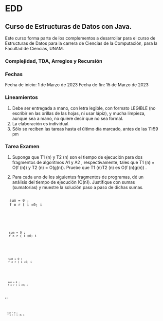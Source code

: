 # EDD
## Curso de Estructuras de Datos con Java.

Este curso forma parte de los complementos a desarrollar para el curso de Estructuras de Datos para la carrera de Ciencias de la Computación, para la Facultad de Ciencias, UNAM.

### Complejidad, TDA, Arreglos y Recursión

### Fechas
Fecha de inicio:  1 de Marzo de 2023
Fecha de fin: 15 de Marzo de 2023

### Lineamientos
1. Debe ser entregada a mano, con letra legible, con formato LEGIBLE (no escribir
en las orillas de las hojas, ni usar lápiz), y mucha limpieza, aunque sea a mano, no
quiere decir que no sea formal.
2. La elaboración es individual.
3. Sólo se reciben las tareas hasta el último día marcado, antes de las 11:59 pm

### Tarea Examen

1. Suponga que T1 (n) y T2 (n) son el tiempo de ejecución para dos fragmentos
de algoritmos A1 y A2 , respectivamente, tales que T1 (n) = O(f (n)) y T2 (n) =
O(g(n)). Pruebe que T1 (n)T2 (n) es O(f (n)g(n)) .

2. Para cada uno de los siguientes fragmentos de programas, dé un análisis
del tiempo de ejecución (O(n)). Justifique con sumas (sumatorias) y muestre la solución paso a paso de dichas sumas.

  <pre><code>  
  sum = 0 ;
  f o r ( i =0; i <n ; i ++)
      sum++;
  </code></pre>

  <pre><code>
  sum = 0 ;
  f o r ( i =0; i <n ; i ++)
      f o r ( j =0; j <n ; j ++)
          sum++;
  </code></pre>

  <pre><code>
  sum = 0 ;
  f o r ( i =0; i <n ; i ++)
    f o r ( j =0; j <n∗n ; j ++)
      sum++;
  </code></pre>

  <pre><code>
  sum = 0 ;
  f o r ( i =0; i <n ; i ++)
    f o r ( j =0; j <i ; j ++)
      sum++;
  </code></pre>

      
  e)
  <pre><code>
  sum = 0 ;
  f o r ( i =0; i <n ; i ++)
    f o r ( j =0; j <i ∗ i ; j ++)
      f o r ( k=0; k<j ; k++)
        sum++;
   </code></pre>
